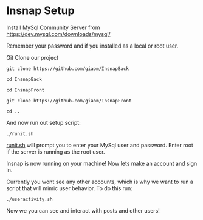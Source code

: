 ﻿# Insnap Setup

Install MySql Community Server from https://dev.mysql.com/downloads/mysql/

Remember your password and if you installed as a local or root user. 

Git Clone our project

`git clone https://github.com/giaom/InsnapBack`

`cd InsnapBack`

`cd InsnapFront`

`git clone https://github.com/giaom/InsnapFront`

`cd ..`

And now run out setup script:

`./runit.sh`

[runit.sh](http://runit.sh) will prompt you to enter your MySql user and password. Enter root if the server is running as the root user. 

Insnap is now running on your machine! Now lets make an account and sign in.

Currently you wont see any other accounts, which is why we want to run a script that will mimic user behavior. To do this run:

`./useractivity.sh`

Now we you can see and interact with posts and other users!